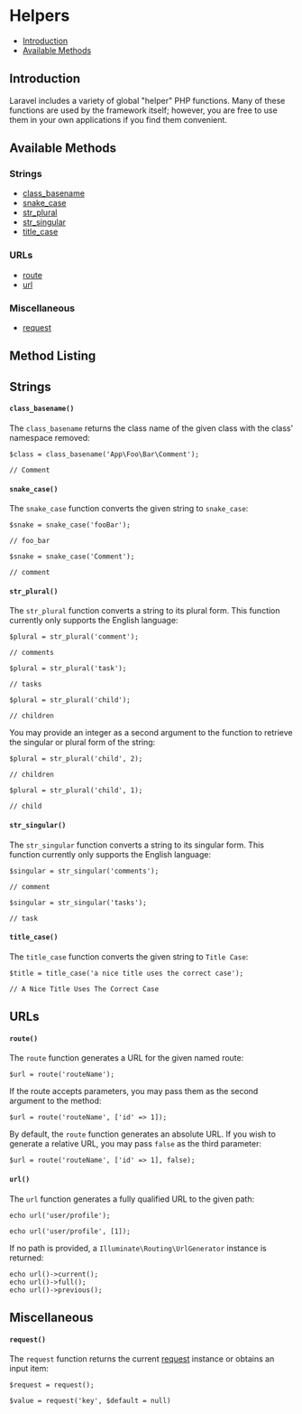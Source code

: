 # Helpers

- [Introduction](#introduction)
- [Available Methods](#available-methods)

<a name="introduction"></a>
## Introduction

Laravel includes a variety of global "helper" PHP functions. Many of these functions are used by the framework itself; however, you are free to use them in your own applications if you find them convenient.

<a name="available-methods"></a>
## Available Methods

<style>
    .collection-method-list > p {
        column-count: 3; -moz-column-count: 3; -webkit-column-count: 3;
        column-gap: 2em; -moz-column-gap: 2em; -webkit-column-gap: 2em;
    }

    .collection-method-list a {
        display: block;
    }
</style>


### Strings

<div class="collection-method-list" markdown="1">

- [class_basename](#method-class-basename)
- [snake_case](#method-snake-case)
- [str_plural](#method-str-plural)
- [str_singular](#method-str-singular)
- [title_case](#method-title-case)

</div>

### URLs

<div class="collection-method-list" markdown="1">

- [route](#method-route)
- [url](#method-url)

</div>

### Miscellaneous

<div class="collection-method-list" markdown="1">

- [request](#method-request)

</div>

<a name="method-listing"></a>
## Method Listing

<style>
    #collection-method code {
        font-size: 14px;
    }

    #collection-method:not(.first-collection-method) {
        margin-top: 50px;
    }
</style>

<a name="strings"></a>
## Strings

<a name="method-class-basename"></a>
#### `class_basename()` 

The `class_basename` returns the class name of the given class with the class' namespace removed:

    $class = class_basename('App\Foo\Bar\Comment');

    // Comment

<a name="method-snake-case"></a>
#### `snake_case()` 

The `snake_case` function converts the given string to `snake_case`:

    $snake = snake_case('fooBar');

    // foo_bar

    $snake = snake_case('Comment');

    // comment


<a name="method-str-plural"></a>
#### `str_plural()` 

The `str_plural` function converts a string to its plural form. This function currently only supports the English language:

    $plural = str_plural('comment');

    // comments

    $plural = str_plural('task');

    // tasks

    $plural = str_plural('child');

    // children

You may provide an integer as a second argument to the function to retrieve the singular or plural form of the string:

    $plural = str_plural('child', 2);

    // children

    $plural = str_plural('child', 1);

    // child

<a name="method-str-singular"></a>
#### `str_singular()` 

The `str_singular` function converts a string to its singular form. This function currently only supports the English language:

    $singular = str_singular('comments');

    // comment
    
    $singular = str_singular('tasks');

    // task

<a name="method-title-case"></a>
#### `title_case()` 

The `title_case` function converts the given string to `Title Case`:

    $title = title_case('a nice title uses the correct case');

    // A Nice Title Uses The Correct Case

<a name="urls"></a>
## URLs


<a name="method-route"></a>
#### `route()` 

The `route` function generates a URL for the given named route:

    $url = route('routeName');

If the route accepts parameters, you may pass them as the second argument to the method:

    $url = route('routeName', ['id' => 1]);

By default, the `route` function generates an absolute URL. If you wish to generate a relative URL, you may pass `false` as the third parameter:

    $url = route('routeName', ['id' => 1], false);

<a name="method-url"></a>
#### `url()` 

The `url` function generates a fully qualified URL to the given path:

    echo url('user/profile');

    echo url('user/profile', [1]);

If no path is provided, a `Illuminate\Routing\UrlGenerator` instance is returned:

    echo url()->current();
    echo url()->full();
    echo url()->previous();

<a name="miscellaneous"></a>
## Miscellaneous

<a name="method-request"></a>
#### `request()` 

The `request` function returns the current [request](/docs/{{version}}/requests) instance or obtains an input item:

    $request = request();

    $value = request('key', $default = null)

